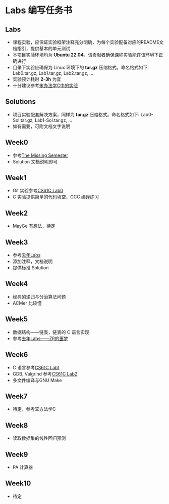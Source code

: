 # Labs 编写任务书
## Labs
- 课程实验，应保证实验框架注释充分明确，为每个实验配备对应的README文档指引，提供基本的单元测试
- 本项目实验环境均为 **Ubuntu 22.04**，请贡献者确保课程实验能在该环境下正确进行
- 目录下实验应确保为 Linux 环境下的 **tar.gz** 压缩格式。命名格式如下: Lab0.tar.gz, Lab1.tar.gz, Lab2.tar.gz, ...
- 实验预计耗时 **2-3h** 为宜
- 十分建议参考[笨办法学C中的实验](https://wizardforcel.gitbooks.io/lcthw/content/)

## Solutions
- 项目实验配套解决方案，同样为 **tar.gz** 压缩格式。命名格式如下: Lab0-Sol.tar.gz, Lab1-Sol.tar.gz, ...
- 如有需要，可附文档文字说明

## Week0
- 参考[The Missing Semester](https://missing.csail.mit.edu/2020/course-shell/)
- Solution 文档说明即可

## Week1
- Git 实验参考[CS61C Lab0](https://cs61c.org/su24/labs/lab00/)
- C 实验提供简单的代码填空，GCC 编译练习

## Week2
- MayGe 有想法，待定

## Week3
- 参考[去年Labs](https://github.com/E1PsyCongroo/Basic-Ideals-of-Programming-fa23)
- 添加注释，文档说明
- 提供标准 Solution

## Week4
- 经典的递归与分治算法问题
- ACMer 比较懂

## Week5
- 数据结构——链表，链表的 C 语言实现
- 参考[去年Labs——ZR的噩梦](https://github.com/E1PsyCongroo/HDU_C_Assignments/tree/main/Assignment2/C12%20Link%20List)

## Week6
- C 语言参考[CS61C Lab1](https://cs61c.org/su24/labs/lab01/)
- GDB, Valgrind 参考[CS61C Lab2](https://cs61c.org/su24/labs/lab02/)
- 多文件编译与GNU Make

## Week7
- 待定，参考笨方法学C

## Week8
- 读取数据集的线性回归预测

## Week9
- PA 计算器

## Week10
- 待定
